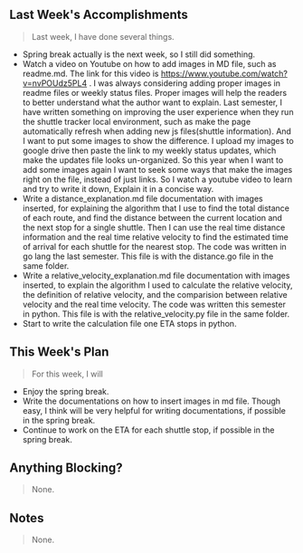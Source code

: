 ## Last Week's Accomplishments

>Last week, I have done several things.
 
- Spring break actually is the next week, so I still did something.
- Watch a video on Youtube on how to add images in MD file, such as readme.md. The link for this video is 
https://www.youtube.com/watch?v=nvPOUdz5PL4 . I was always considering adding proper images in readme files or weekly 
status files. Proper images will help the readers to better understand what the author want to explain. Last semester, 
I have written something on improving the user experience when they run the shuttle tracker local environment, such as
make the page automatically refresh when adding new js files(shuttle information). And I want to put some images to show 
the difference. I upload my images to google drive then paste the link to my weekly status updates, which make the updates 
file looks un-organized. So this year when I want to add some images again I want to seek some ways that make the images 
right on the file, instead of just links. So I watch a youtube video to learn and try to write it down, Explain it in a 
concise way.
- Write a distance_explanation.md file documentation with images inserted, for explaining the algorithm that I use to 
find the total distance 
of each route, and find the distance between the current location and the next stop for a single shuttle. Then I can use 
the real time distance information and the real time relative velocity to find the estimated time of arrival for each 
shuttle for the nearest stop. The code was written in go lang the last semester. This file is with the distance.go file 
in the same folder.
- Write a relative_velocity_explanation.md file documentation with images inserted, to explain the algorithm I used to
calculate the relative velocity, the definition of relative velocity, and the comparision between relative velocity and 
the real time velocity. The code was written this semester in python. This file is with the relative_velocity.py file 
in the same folder.
- Start to write the calculation file one ETA stops in python. 

## This Week's Plan

> For this week, I will 
- Enjoy the spring break. 
- Write the documentations on how to insert images in md file. Though easy, I think will be very helpful for writing 
documentations, if possible in the spring break.
- Continue to work on the ETA for each shuttle stop, if possible in the spring break.


## Anything Blocking?

> None.


## Notes

> None.
